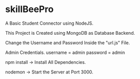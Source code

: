 # skillBeePro
A Basic Student Connector using NodeJS.

This Project is Created using MongoDB as Database Backend.

Change the Username and Password Inside the "url.js" File.

Admin Credentials.
username = admin
password = admin

npm install -> Install All Dependencies.

nodemon -> Start the Server at Port 3000.
